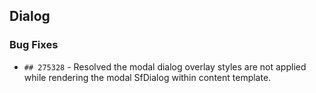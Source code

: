 ##  Dialog

###    Bug Fixes

- `## 275328` - Resolved the modal dialog overlay styles are not applied while rendering the modal SfDialog within content template.
